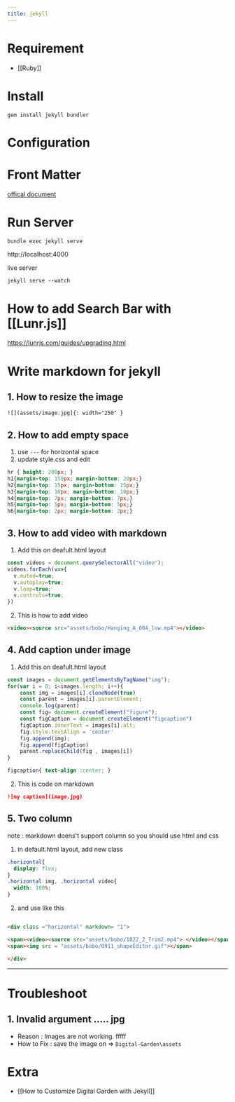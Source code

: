 ```yaml
---
title: jekyll
---
```


# Requirement
- [[Ruby]]

# Install
```
gem install jekyll bundler
```

# Configuration


# Front Matter
[offical document](https://jekyllrb.com/docs/permalinks/)



# Run Server
```
bundle exec jekyll serve
```
http://localhost:4000

live server
```ruby
jekyll serve --watch
```


# How to add Search Bar with [[Lunr.js]]
https://lunrjs.com/guides/upgrading.html




# Write markdown for jekyll

## 1. How  to resize the image
```md
![](assets/image.jpg]{: width="250" }
```

## 2. How to add empty space
1. use `---` for horizontal space
2. update style.css and edit 
```css
hr { height: 200px; }
h1{margin-top: 150px; margin-bottom: 20px;}
h2{margin-top: 15px; margin-bottom: 15px;}
h3{margin-top: 10px; margin-bottom: 10px;}
h4{margin-top: 7px; margin-bottom: 7px;}
h5{margin-top: 5px; margin-bottom: 5px;}
h6{margin-top: 2px; margin-bottom: 2px;}
```

## 3.  How to add video with markdown
1. Add this on deafult.html layout
```js
const videos = document.querySelectorAll("video");
videos.forEach(v=>{
  v.muted=true;  
  v.autoplay=true; 
  v.loop=true; 
  v.controls=true; 
})

```

2. This is how to add video 
```html
<video><source src="assets/bobo/Hanging_A_004_low.mp4"></video>
```

## 4. Add caption under image
1. Add this on deafult.html layout
```js
const images = document.getElementsByTagName("img");
for(var i = 0; i<images.length; i++){
	const img = images[i].cloneNode(true)
	const parent = images[i].parentElement;
	console.log(parent)
	const fig= document.createElement("figure");
	const figCaption = document.createElement("figcaption")
	figCaption.innerText = images[i].alt;
	fig.style.textAlign = 'center'
	fig.append(img);
	fig.append(figCaption)
	parent.replaceChild(fig , images[i])
}
```

```css
figcaption{	text-align :center; }
```

2. This is code on markdown
```md
![my caption](image.jpg)
```



## 5. Two column
note : markdown doens't support column so you should use html and css

1. in default.html layout, add new class
```css
.horizontal{
  display: flex;
}
.horizontal img, .horizontal video{
  width: 100%;
}
```

2. and use like this
```md

<div class ="horizontal" markdown= "1">

<span><video><source src="assets/bobo/1022_2_Trim2.mp4"> </video></span>
<span><img src = "assets/bobo/0911_shapeEditor.gif"></span>

</div>

```

---


# Troubleshoot

## 1. Invalid argument ..... jpg 
* Reason : Images are not working. fffff
*  How to Fix : save the image on => `Digital-Garden\assets`


# Extra
- [[How to Customize Digital Garden with Jekyll]]